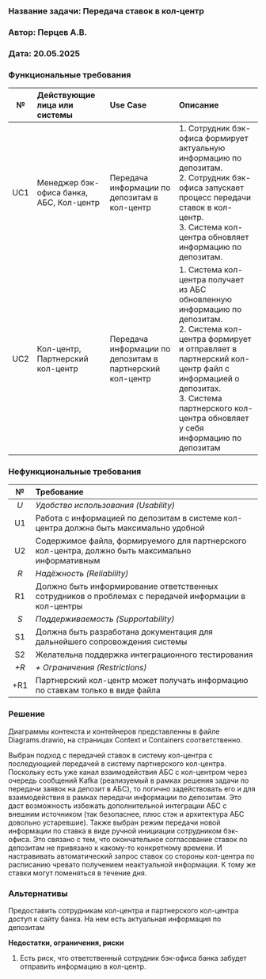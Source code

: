 ﻿### <a name="_b7urdng99y53"></a>**Название задачи:** Передача ставок в кол-центр
### <a name="_hjk0fkfyohdk"></a>**Автор:** Перцев А.В.
### <a name="_uanumrh8zrui"></a>**Дата:** 20.05.2025
### <a name="_3bfxc9a45514"></a>**Функциональные требования**

|**№**|**Действующие лица или системы**|**Use Case**|**Описание**|
| :-: | :- | :- | :- |
| UC1 | Менеджер бэк-офиса банка, АБС, Кол-центр | Передача информации по депозитам в кол-центр | 1. Сотрудник бэк-офиса формирует актуальную информацию по депозитам. <br>2. Сотрудник бэк-офиса запускает процесс передачи ставок в кол-центр. <br>3. Система кол-центра обновляет информацию по депозитам. |
| UC2 | Кол-центр, Партнерский кол-центр | Передача информации по депозитам в партнерский кол-центр | 1. Система кол-центра получает из АБС обновленную информацию по депозитам. <br>2. Система кол-центра формирует и отправляет в партнерский кол-центр файл с информацией о депозитах. <br>3. Система партнерского кол-центра обновляет у себя информацию по депозитам |
### <a name="_u8xz25hbrgql"></a>**Нефункциональные требования**

|**№**|**Требование**|
| :-: | :- |
| *U*  | *Удобство использования (Usability)* |              
| U1 | Работа с информацией по депозитам в системе кол-центра должна быть максимально удобной |
| U2 | Содержимое файла, формируемого для партнерского кол-центра, должно быть максимально информативным |
| *R*   | *Надёжность (Reliability)*           |              
| R1  | Должно быть информирование ответственных сотрудников о проблемах с передачей информации в кол-центры |              
| *S*   | *Поддерживаемость (Supportability)*  |              
| S1  | Должна быть разработана документация для дальнейшего сопровождения системы |              
| S2  | Желательна поддержка интеграционного тестирования | 
| *+R*  | *+ Ограничения (Restrictions)*       |              
| +R1 | Партнерский кол-центр может получать информацию по ставкам только в виде файла |              

### <a name="_qmphm5d6rvi3"></a>**Решение**
Диаграммы контекста и контейнеров представленны в файле Diagrams.drawio, на страницах Context и Containers соответственно.

Выбран подход с передачей ставок в систему кол-центра с последующией передачей в систему партнерского кол-центра.
Поскольку есть уже канал взаимодействия АБС с кол-центром через очередь сообщений Kafka (реализуемый в рамках решения задачи по передачи заявок на депозит в АБС),
то логично задействовать его и для взаимодействия в рамках передачи информации по депозитам. Это даст возможность избежать
дополнительной интеграции АБС с внешним источником (так безопаснее, плюс стэк и архитектура АБС довольно устаревшие).
Также выбран режим передачи новой информации по ставка в виде ручной инициации сотрудником бэк-офиса. Это связано с тем,
что окончательное согласование ставок по депозитам не привязано к какому-то конкретному времени. И настравивать автоматический
запрос ставок со стороны кол-центра по расписанию чревато получением неактуальной информации. К тому же ставки могут поменяться в течение дня.
### <a name="_bjrr7veeh80c"></a>**Альтернативы**
Предоставить сотрудникам кол-центра и партнерского кол-центра доступ к сайту банка. На нем есть актуальная информация по депозитам

**Недостатки, ограничения, риски**

1. Есть риск, что ответственный сотрудник бэк-офиса банка забудет отправить информацию в кол-центр.

